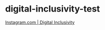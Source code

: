 # digital-inclusivity-test

[Instagram.com | Digital Inclusivity](https://www.instagram.com/p/Cz8ed31Mvq4/?hl=en&img_index=1)